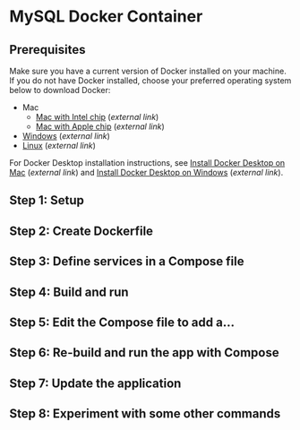 # MySQL Docker Container

## Prerequisites

Make sure you have a current version of Docker installed on your machine. If you do not have Docker installed, choose your preferred operating system below to download Docker:

-   Mac
    -   [Mac with Intel chip](https://desktop.docker.com/mac/main/amd64/Docker.dmg) (_external link_)
    -   [Mac with Apple chip](https://desktop.docker.com/mac/main/arm64/Docker.dmg) (_external link_)
-   [Windows](https://desktop.docker.com/win/main/amd64/Docker%20Desktop%20Installer.exe) (_external link_)
-   [Linux](https://docs.docker.com/engine/install/) (_external link_)

For Docker Desktop installation instructions, see [Install Docker Desktop on Mac](https://docs.docker.com/desktop/mac/install/) (_external link_) and [Install Docker Desktop on Windows](https://docs.docker.com/desktop/windows/install/) (_external link_).

## Step 1: Setup


## Step 2: Create Dockerfile


## Step 3: Define services in a Compose file


## Step 4: Build and run


## Step 5: Edit the Compose file to add a...


## Step 6: Re-build and run the app with Compose


## Step 7: Update the application


## Step 8: Experiment with some other commands

